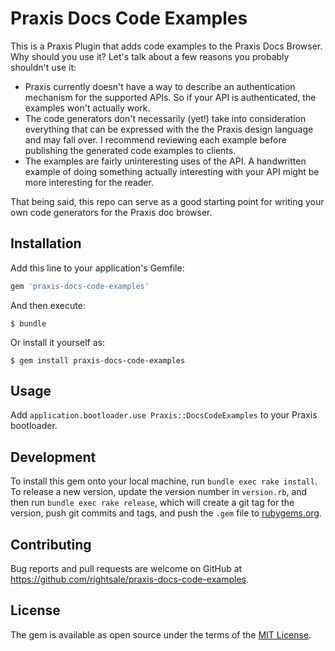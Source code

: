 # Praxis Docs Code Examples

This is a Praxis Plugin that adds code examples to the Praxis Docs Browser. Why
should you use it? Let's talk about a few reasons you probably shouldn't use it:

- Praxis currently doesn't have a way to describe an authentication mechanism for
  the supported APIs. So if your API is authenticated, the examples won't actually work.
- The code generators don't necessarily (yet!) take into consideration everything
  that can be expressed with the the Praxis design language and may fall
  over. I recommend reviewing each example before publishing the generated code
  examples to clients.
- The examples are fairly uninteresting uses of the API. A handwritten example of
  doing something actually interesting with your API might be more interesting for
  the reader.

That being said, this repo can serve as a good starting point for writing your own
code generators for the Praxis doc browser.

## Installation

Add this line to your application's Gemfile:

```ruby
gem 'praxis-docs-code-examples'
```

And then execute:

    $ bundle

Or install it yourself as:

    $ gem install praxis-docs-code-examples

## Usage

Add `application.bootloader.use Praxis::DocsCodeExamples` to your Praxis bootloader.

## Development

To install this gem onto your local machine, run `bundle exec rake install`. To release a new version, update the version number in `version.rb`, and then run `bundle exec rake release`, which will create a git tag for the version, push git commits and tags, and push the `.gem` file to [rubygems.org](https://rubygems.org).

## Contributing

Bug reports and pull requests are welcome on GitHub at https://github.com/rightsale/praxis-docs-code-examples.


## License

The gem is available as open source under the terms of the [MIT License](http://opensource.org/licenses/MIT).
